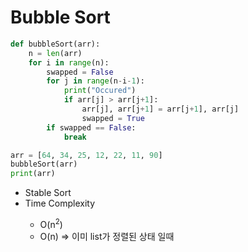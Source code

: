 <h1>Bubble Sort</h1>

```python
def bubbleSort(arr):
    n = len(arr)
    for i in range(n):
        swapped = False
        for j in range(n-i-1):
            print("Occured")
            if arr[j] > arr[j+1]:
                arr[j], arr[j+1] = arr[j+1], arr[j]
                swapped = True
        if swapped == False:
            break

arr = [64, 34, 25, 12, 22, 11, 90]
bubbleSort(arr)
print(arr)
```

<ul>
	<li>Stable Sort</li>
	<li>Time Complexity</li>
	<ul>
		<li>O(n<sup>2</sup>)</li>
		<li>O(n) => 이미 list가 정렬된 상태 일때</li>
	</ul>
</ul>
